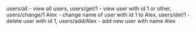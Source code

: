 users/all - view all users,
users/get/1 - view user with id 1 or other,
users/change/1 Alex - change name of user with id 1 to Alex,
users/del/1 - delete user with id 1,
users/add/Alex - add new user with name Alex
